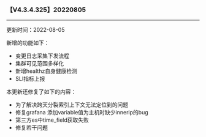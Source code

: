 ### 【V4.3.4.325】20220805
----
更新时间：2022-08-05

新增的功能如下：
* 变更日志采集下发流程
* 集群可见范围多样化
* 新增healthz自身健康检测
* SLI指标上报


本更新还修复了如下的内容：

* 为了解决跨天分裂索引上下文无法定位到的问题
* 修复grafana 添加variable值为主机时缺少innerip的bug
* 第三方es中time_field获取失败
* 修复若干问题